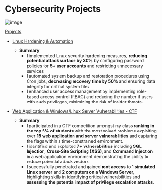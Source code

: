 # Cybersecurity Projects

![image](https://github.com/user-attachments/assets/2a5b20bf-6e6e-44a3-b258-a72891b11bf6)


[Projects](https://github.com/augustinefosumanu/UT-Austin-Bootcamp-Hands-On-Projects/tree/main/Projects)
  - [Linux Hardening & Automation](https://github.com/augustinefosumanu/UT-Austin-Bootcamp-Hands-On-Projects/blob/main/Projects/LinuxHardening%26AutomationProject.md)
    - **Summary**
      - I implemented Linux security hardening measures, **reducing potential attack surface by 30%** by configuring password policies for **5+ user accounts** and restricting unnecessary services. </br>
      - I automated system backup and restoration procedures using Cron jobs, **decreasing recovery time by 50%** and ensuring data integrity for critical system files. </br>
      - I enhanced user access management by implementing role-based access control (RBAC) and reducing the number if users with sudo privileges, minimizing the risk of insider threats. </br>
  
  - [Web Application & Windows/Linux Server Vulnerabilities - CTF](https://github.com/augustinefosumanu/UT-Austin-Bootcamp-Hands-On-Projects/blob/main/Projects/WebandServerVulnerabilties-CTF.md)
    - **Summary**
      - I participated in a CTF competition amongst my class **ranking in the top 5% of students** with the most solved problems exploiting over **15 web application and server vulnerabilities** and capturing the flags within a time-constrained environment. </br>  
      - I identified and exploited **7+ vulnerabilities** including **SQL Injection**, **Cross-Site Scripting (XSS)**, and **Command Injection** in a web application environment demonstrating the ability to reduce potential attack vectors. </br>
      - I successfully penetrated and gained **root access** to **1 simulated Linux server** and **2 computers on a Windows Server**, highlighting skills in identifying critical vulnerabilities and **assessing the potential impact of privilege escalation attacks**. </br>
     
